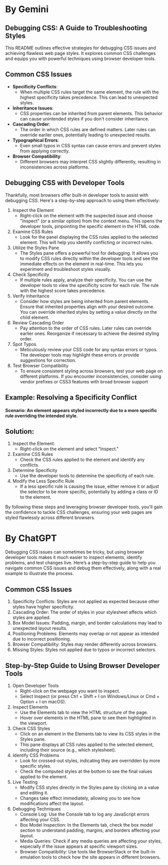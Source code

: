 # By Gemini

## Debugging CSS: A Guide to Troubleshooting Styles

This README outlines effective strategies for debugging CSS issues and achieving flawless web page styles. It explores common CSS challenges and equips you with powerful techniques using browser developer tools.

## Common CSS Issues

- **Specificity Conflicts**:
    - When multiple CSS rules target the same element, the rule with the highest specificity takes precedence. This can lead to unexpected styles.
- **Inheritance Issues**:
    - CSS properties can be inherited from parent elements. This behavior can cause unintended styles if you don't consider inheritance.
- **Cascading Order**:
    - The order in which CSS rules are defined matters. Later rules can override earlier ones, potentially leading to unexpected results.
- **Typographical Errors**:
    - Even small typos in CSS syntax can cause errors and prevent styles from applying correctly.
- **Browser Compatibility**:
    - Different browsers may interpret CSS slightly differently, resulting in inconsistencies across platforms.

## Debugging CSS with Developer Tools

Thankfully, most browsers offer built-in developer tools to assist with debugging CSS. Here's a step-by-step approach to using them effectively:

1. Inspect the Element
    - Right-click on the element with the suspected issue and choose "Inspect" (or a similar option) from the context menu. This opens the developer tools, pinpointing the specific element in the HTML code.
2. Examine CSS Rules
    - Look for the panel displaying the CSS rules applied to the selected element. This will help you identify conflicting or incorrect rules.
3. Utilize the Styles Pane
    - The Styles pane offers a powerful tool for debugging. It allows you to modify CSS rules directly within the developer tools and see the immediate effects on the element in real-time. This lets you experiment and troubleshoot styles visually.
4. Check Specificity
    - If multiple rules apply, analyze their specificity. You can use the developer tools to view the specificity score for each rule. The rule with the highest score takes precedence.
5. Verify Inheritance
    - Consider how styles are being inherited from parent elements. Ensure that inherited properties align with your desired outcome. You can override inherited styles by setting a value directly on the child element.
6. Review Cascading Order
    - Pay attention to the order of CSS rules. Later rules can override earlier ones. Reorganize if necessary to achieve the desired styling order.
7. Spot Typos
    - Meticulously review your CSS code for any syntax errors or typos. The developer tools may highlight these errors or provide suggestions for correction.
8. Test Browser Compatibility
    - To ensure consistent styling across browsers, test your web page on different platforms. If you encounter inconsistencies, consider using vendor prefixes or CSS3 features with broad browser support

## Example: Resolving a Specificity Conflict

#### Scenario: An element appears styled incorrectly due to a more specific rule overriding the intended style.

## Solution:

1. Inspect the Element:
    - Right-click on the element and select "Inspect."
2. Examine CSS Rules
    - Check the CSS rules applied to the element and identify any conflicts.
3. Determine Specificity
    - Use the developer tools to determine the specificity of each rule.
4. Modify the Less Specific Rule
    - If a less specific rule is causing the issue, either remove it or adjust the selector to be more specific, potentially by adding a class or ID to the element.

By following these steps and leveraging browser developer tools, you'll gain the confidence to tackle CSS challenges, ensuring your web pages are styled flawlessly across different browsers.

# By ChatGPT

Debugging CSS issues can sometimes be tricky, but using browser developer tools makes it much easier to inspect elements, identify problems, and test changes live. Here’s a step-by-step guide to help you navigate common CSS issues and debug them effectively, along with a real example to illustrate the process.

## Common CSS Issues

1. Specificity Conflicts: Styles are not applied as expected because other styles have higher specificity.
2. Cascading Order: The order of styles in your stylesheet affects which styles are applied.
3. Box Model Issues: Padding, margin, and border calculations may lead to unexpected layout results.
4. Positioning Problems: Elements may overlap or not appear as intended due to incorrect positioning.
5. Browser Compatibility: Styles may render differently across browsers.
6. Missing Styles: Styles not applied due to typos or incorrect selectors.

## Step-by-Step Guide to Using Browser Developer Tools

1. Open Developer Tools
    - Right-click on the webpage you want to inspect.
    - Select Inspect (or press Ctrl + Shift + I on Windows/Linux or Cmd + Option + I on macOS).
2. Inspect Elements
    - Use the Elements tab to view the HTML structure of the page.
    - Hover over elements in the HTML pane to see them highlighted in the viewport.
3. Check CSS Styles
    - Click on an element in the Elements tab to view its CSS styles in the Styles pane.
    - This pane displays all CSS rules applied to the selected element, including their source (e.g., which stylesheet).
4. Identify CSS Problems
    - Look for crossed-out styles, indicating they are overridden by more specific styles.
    - Check the computed styles at the bottom to see the final values applied to the element.
5. Live Testing
    - Modify CSS styles directly in the Styles pane by clicking on a value and editing it.
    - Changes take effect immediately, allowing you to see how modifications affect the layout.
6. Debugging Techniques
    - Console Log: Use the Console tab to log any JavaScript errors affecting your CSS.
    - Box Model Inspection: In the Elements tab, check the box model section to understand padding, margins, and borders affecting your layout.
    - Media Queries: Check if any media queries are affecting your styles, especially if the issue appears at specific viewport sizes.
    - Browser Compatibility: Use tools like BrowserStack or the built-in emulation tools to check how the site appears in different browsers.
